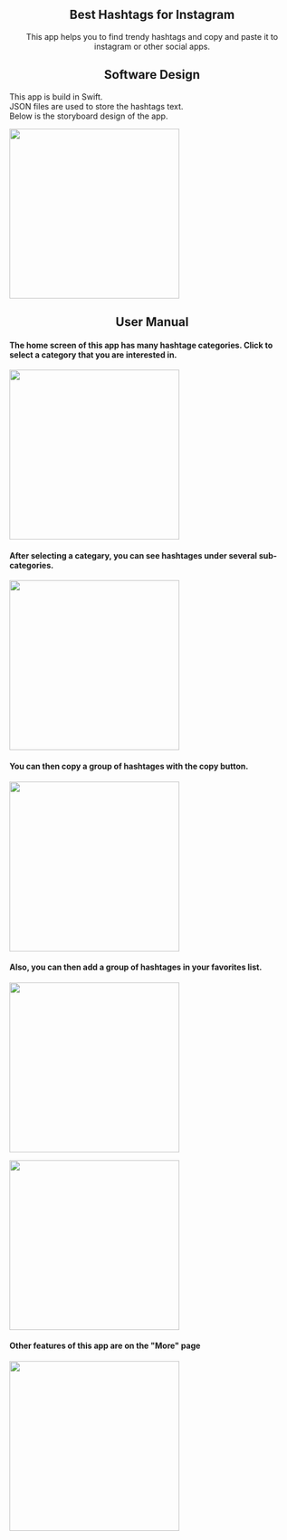 ## <div align="center">Best Hashtags for Instagram</div>

<div align="center">
  <p>
     This app helps you to find trendy hashtags and copy and paste it to instagram or other social apps.
  </p>
 
  
</div>

## <div align="center">Software Design</div>
This app is build in Swift. <br>
JSON files are used to store the hashtags text. <br>
Below is the storyboard design of the app.
<div align="left">
  <p>
    <img width="300" src="https://github.com/RonggangCui/InstaHash/blob/main/docs/assets/storyboards.png"></a>
  </p>
</div>

## <div align="center">User Manual</div>

#### The home screen of this app has many hashtage categories. Click to select a category that you are interested in.

<div align="left">
  <p>
    <img width="300" src="https://github.com/RonggangCui/InstaHash/blob/main/docs/assets/main.png"></a>
  </p>
</div>

#### After selecting a categary, you can see hashtages under several sub-categories.

<div align="left">
  <p>
    <img width="300" src="https://github.com/RonggangCui/InstaHash/blob/main/docs/assets/nature.png"></a>
  </p>
</div>

#### You can then copy a group of hashtages with the copy button.

<div align="left">
  <p>
    <img width="300" src="https://github.com/RonggangCui/InstaHash/blob/main/docs/assets/copy.png"></a>
  </p>
</div>

#### Also, you can then add a group of hashtages in your favorites list.

<div align="left">
  <p>
    <img width="300" src="https://github.com/RonggangCui/InstaHash/blob/main/docs/assets/favorite.png"></a>
  </p>
</div>
<div align="left">
  <p>
    <img width="300" src="https://github.com/RonggangCui/InstaHash/blob/main/docs/assets/favoritepage.png"></a>
  </p>
</div>

#### Other features of this app are on the "More" page

<div align="left">
  <p>
    <img width="300" src="https://github.com/RonggangCui/InstaHash/blob/main/docs/assets/more.png"></a>
  </p>
</div>

